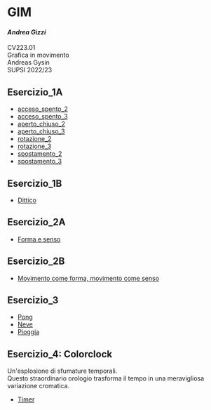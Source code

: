 # GIM
#### *Andrea Gizzi*
CV223.01  
Grafica in movimento  
Andreas Gysin  
SUPSI 2022/23  

## Esercizio_1A
- [acceso_spento_2](Esercizio_1A/acceso_spento_2.html)
- [acceso_spento_3](Esercizio_1A/acceso_spento_3.html)
- [aperto_chiuso_2](Esercizio_1A/aperto_chiuso_2.html)
- [aperto_chiuso_3](Esercizio_1A/aperto_chiuso_3.html)
- [rotazione_2](Esercizio_1A/rotazione_2.html)
- [rotazione_3](Esercizio_1A/rotazione_3.html)
- [spostamento_2](Esercizio_1A/spostamento_2.html)
- [spostamento_3](Esercizio_1A/spostamento_3.html)  

## Esercizio_1B
- [Dittico](Esercizio_1B/index.html)

## Esercizio_2A
- [Forma e senso](Esercizio_2A/index.html)

## Esercizio_2B
- [Movimento come forma, movimento come senso](Esercizio_2B/Index.html)

## Esercizio_3
- [Pong](Esercizio_3/pong/index.html)
- [Neve](Esercizio_3/neve/index.html)
- [Pioggia](Esercizio_3/pioggia/index.html)

## Esercizio_4: Colorclock
Un'esplosione di sfumature temporali.   
Questo straordinario orologio trasforma il tempo in una meravigliosa variazione cromatica.
- [Timer](Esercizio_4/Timer/index.html)
